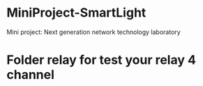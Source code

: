 # MiniProject-SmartLight
Mini project: Next generation network technology laboratory

# Folder relay for test your relay 4 channel

